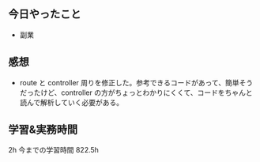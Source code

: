 ## 今日やったこと

- 副業

## 感想

- route と controller 周りを修正した。参考できるコードがあって、簡単そうだったけど、controller の方がちょっとわかりにくくて、コードをちゃんと読んで解析していく必要がある。

## 学習&実務時間

2h
今までの学習時間 822.5h
